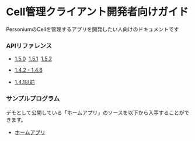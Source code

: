 # Cell管理クライアント開発者向けガイド

PersoniumのCellを管理するアプリを開発したい人向けのドキュメントです

### APIリファレンス<br>
* [1.5.0](../apiref/1.5.0/000_Rest_API_Reference.html)&nbsp;&nbsp;[1.5.1](../apiref/1.5.1/000_Rest_API_Reference.html)&nbsp;&nbsp;[1.5.2](../apiref/1.5.2/000_Rest_API_Reference.html)

* [1.4.2 - 1.4.6](../apiref/1.4.6/000_Rest_API_Reference.html)

* [1.4.1以前](http://personium.io/docs/api/1.3.25/Japanese/Japanese.htm#docs/ja/HomePage.htm)

### サンプルプログラム<br>
デモとして公開している「ホームアプリ」のソースを以下から入手することができます。
* [ホームアプリ](https://github.com/fujitsu-pio/home-app)
